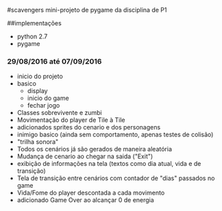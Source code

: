 #scavengers
mini-projeto de pygame da disciplina de P1

##implementações

- python 2.7
- pygame

### 29/08/2016 até 07/09/2016

* inicio do projeto
* basico
  * display
  * inicio do game
  * fechar jogo
* Classes sobrevivente e zumbi
* Movimentação do player de Tile à Tile
* adicionados sprites do cenario e dos personagens
* inimigo basico (ainda sem comportamento, apenas testes de colisão)
* "trilha sonora"
* Todos os cenários já são gerados de maneira aleatória
* Mudança de cenario ao chegar na saida ("Exit")
* exibição de informações na tela (textos como dia atual, vida e de transição)
* Tela de transição entre cenários com contador de "dias" passados no game
* Vida/Fome do player descontada a cada movimento
* adicionado Game Over ao alcançar 0 de energia
